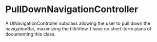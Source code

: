 PullDownNavigationController
============================

A UINavigationController subclass allowing the user to pull down the navigationBar, maximizing the titleView. I have no short-term plans of documenting this class.

